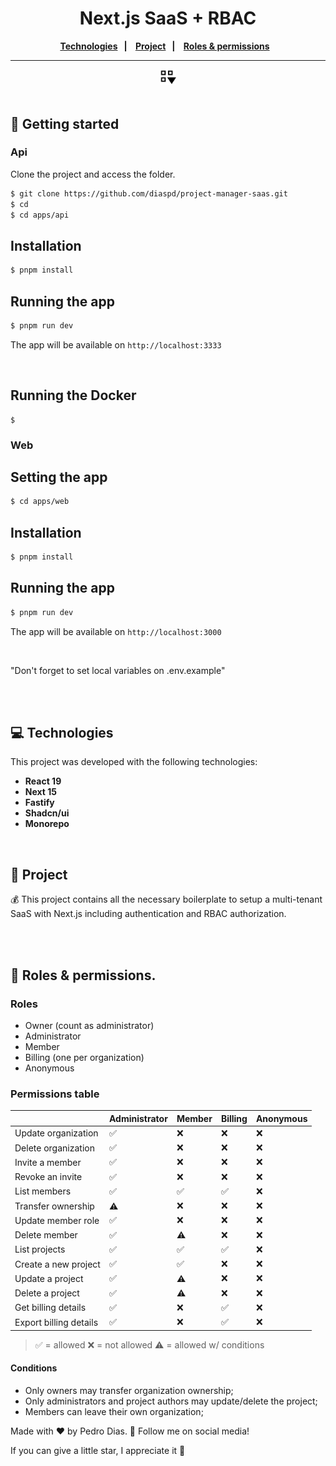 <h1 align="center">
   Next.js SaaS + RBAC
</h1> 

<div align="center">
  <b>
    <a href="#-Technologies"><b>Technologies</b></a>&nbsp;&nbsp;&nbsp;|&nbsp;&nbsp;&nbsp;
    <a href="#-Project"><b>Project</b></a>&nbsp;&nbsp;&nbsp;|&nbsp;&nbsp;&nbsp;
    <a href="#-Roles&permissions"><b>Roles & permissions</b></a>&nbsp;&nbsp;&nbsp;
  </b>  
</div>

---

<div align="center">
   <img alt="project img" title="image" src="./apps/web/src/assets/logo.svg" width="5%"/>
</div> 

</br>

## 🚀 Getting started

### Api

Clone the project and access the folder.

```bash
$ git clone https://github.com/diaspd/project-manager-saas.git
$ cd 
$ cd apps/api
```

## Installation

```bash
$ pnpm install
```

## Running the app

```bash
$ pnpm run dev
```
The app will be available on `http://localhost:3333`

</br>

## Running the Docker
```
$ 
```

### Web

## Setting the app

```bash
$ cd apps/web
```

## Installation

```bash
$ pnpm install
```

## Running the app

```bash
$ pnpm run dev
```

The app will be available on `http://localhost:3000`

</br>

"Don't forget to set local variables on .env.example"

<br></br>

## 💻 Technologies

This project was developed with the following technologies:
<b>
- React 19
- Next 15
- Fastify
- Shadcn/ui
- Monorepo
</b>

</br>

## 📄 Project
💰 This project contains all the necessary boilerplate to setup a multi-tenant SaaS with Next.js including authentication and RBAC authorization.

<br></br>

## 🔐 Roles & permissions.

### Roles

- Owner (count as administrator)
- Administrator
- Member
- Billing (one per organization)
- Anonymous

### Permissions table

|                          | Administrator | Member | Billing | Anonymous |
| ------------------------ | ------------- | ------ | ------- | --------- |
| Update organization      | ✅            | ❌     | ❌      | ❌        |
| Delete organization      | ✅            | ❌     | ❌      | ❌        |
| Invite a member          | ✅            | ❌     | ❌      | ❌        |
| Revoke an invite         | ✅            | ❌     | ❌      | ❌        |
| List members             | ✅            | ✅     | ✅      | ❌        |
| Transfer ownership       | ⚠️            | ❌     | ❌      | ❌        |
| Update member role       | ✅            | ❌     | ❌      | ❌        |
| Delete member            | ✅            | ⚠️     | ❌      | ❌        |
| List projects            | ✅            | ✅     | ✅      | ❌        |
| Create a new project     | ✅            | ✅     | ❌      | ❌        |
| Update a project         | ✅            | ⚠️     | ❌      | ❌        |
| Delete a project         | ✅            | ⚠️     | ❌      | ❌        |
| Get billing details      | ✅            | ❌     | ✅      | ❌        |
| Export billing details   | ✅            | ❌     | ✅      | ❌        |

> ✅ = allowed
> ❌ = not allowed
> ⚠️ = allowed w/ conditions
#### Conditions

- Only owners may transfer organization ownership;
- Only administrators and project authors may update/delete the project;
- Members can leave their own organization;

Made with ♥ by Pedro Dias. 👋 Follow me on social media! </br>

If you can give a little star, I appreciate it 🤩
